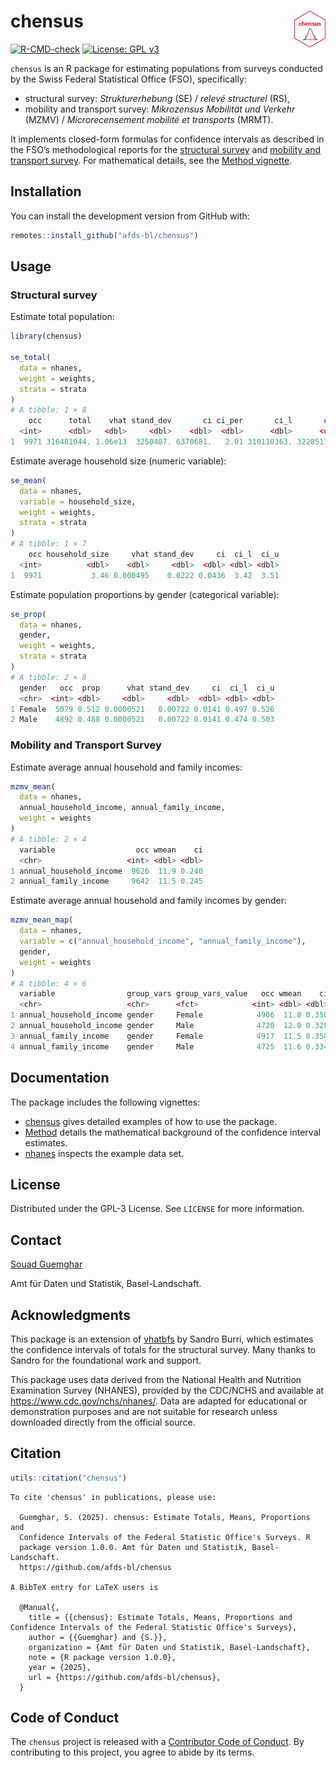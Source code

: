 <!-- README.md is generated from README.Rmd. Please edit that file -->

# chensus <img src="man/figures/logo.png" align="right" width="10%" />

[![R-CMD-check](https://github.com/afds-bl/chensus/actions/workflows/R-CMD-check.yaml/badge.svg)](https://github.com/afds-bl/chensus/actions/workflows/R-CMD-check.yaml)
[![License: GPL
v3](https://img.shields.io/badge/license-GPL--3-blue.svg)](https://www.gnu.org/licenses/gpl-3.0.en.html)

`chensus` is an R package for estimating populations from surveys
conducted by the Swiss Federal Statistical Office (FSO), specifically:

- structural survey: *Strukturerhebung* (SE) / *relevé structurel* (RS),
- mobility and transport survey: *Mikrozensus Mobilität und Verkehr*
  (MZMV) / *Microrecensement mobilité et transports* (MRMT).

It implements closed-form formulas for confidence intervals as described
in the FSO’s methodological reports for the [structural
survey](https://www.bfs.admin.ch/bfs/en/home/services/research/methodological-reports.assetdetail.11187024.html)
and [mobility and transport
survey](https://www.bfs.admin.ch/bfs/fr/home/statistiques/mobilite-transports/enquetes/mzmv.assetdetail.24266729.html).
For mathematical details, see the [Method
vignette](articles/Method.html).

## Installation

You can install the development version from GitHub with:

``` r
remotes::install_github("afds-bl/chensus")
```

## Usage

### Structural survey

Estimate total population:

``` r
library(chensus)

se_total(
  data = nhanes,
  weight = weights,
  strata = strata
)
# A tibble: 1 × 8
    occ      total    vhat stand_dev       ci ci_per       ci_l       ci_u
  <int>      <dbl>   <dbl>     <dbl>    <dbl>  <dbl>      <dbl>      <dbl>
1  9971 316481044. 1.06e13  3250407. 6370681.   2.01 310110363. 322851725.
```

Estimate average household size (numeric variable):

``` r
se_mean(
  data = nhanes,
  variable = household_size,
  weight = weights,
  strata = strata
)
# A tibble: 1 × 7
    occ household_size     vhat stand_dev     ci  ci_l  ci_u
  <int>          <dbl>    <dbl>     <dbl>  <dbl> <dbl> <dbl>
1  9971           3.46 0.000495    0.0222 0.0436  3.42  3.51
```

Estimate population proportions by gender (categorical variable):

``` r
se_prop(
  data = nhanes,
  gender,
  weight = weights,
  strata = strata
)
# A tibble: 2 × 8
  gender   occ  prop      vhat stand_dev     ci  ci_l  ci_u
  <chr>  <int> <dbl>     <dbl>     <dbl>  <dbl> <dbl> <dbl>
1 Female  5079 0.512 0.0000521   0.00722 0.0141 0.497 0.526
2 Male    4892 0.488 0.0000521   0.00722 0.0141 0.474 0.503
```

### Mobility and Transport Survey

Estimate average annual household and family incomes:

``` r
mzmv_mean(
  data = nhanes,
  annual_household_income, annual_family_income,
  weight = weights
)
# A tibble: 2 × 4
  variable                  occ wmean    ci
  <chr>                   <int> <dbl> <dbl>
1 annual_household_income  9626  11.9 0.240
2 annual_family_income     9642  11.5 0.245
```

Estimate average annual household and family incomes by gender:

``` r
mzmv_mean_map(
  data = nhanes,
  variable = c("annual_household_income", "annual_family_income"),
  gender,
  weight = weights
)
# A tibble: 4 × 6
  variable                group_vars group_vars_value   occ wmean    ci
  <chr>                   <chr>      <fct>            <int> <dbl> <dbl>
1 annual_household_income gender     Female            4906  11.8 0.350
2 annual_household_income gender     Male              4720  12.0 0.328
3 annual_family_income    gender     Female            4917  11.5 0.358
4 annual_family_income    gender     Male              4725  11.6 0.334
```

## Documentation

The package includes the following vignettes:

- [chensus](articles/chensus.html) gives detailed examples of how to use
  the package.
- [Method](articles/Method.html) details the mathematical background of
  the confidence interval estimates.
- [nhanes](articles/nhanes.html) inspects the example data set.

## License

Distributed under the GPL-3 License. See `LICENSE` for more information.

## Contact

[Souad Guemghar](mailto:souad.guemghar@bl.ch)

Amt für Daten und Statistik, Basel-Landschaft.

## Acknowledgments

This package is an extension of
[vhatbfs](https://github.com/gibonet/vhatbfs) by Sandro Burri, which
estimates the confidence intervals of totals for the structural survey.
Many thanks to Sandro for the foundational work and support.

This package uses data derived from the National Health and Nutrition
Examination Survey (NHANES), provided by the CDC/NCHS and available at
<https://www.cdc.gov/nchs/nhanes/>. Data are adapted for educational or
demonstration purposes and are not suitable for research unless
downloaded directly from the official source.

## Citation

``` r
utils::citation("chensus")
```

    To cite 'chensus' in publications, please use:

      Guemghar, S. (2025). chensus: Estimate Totals, Means, Proportions and
      Confidence Intervals of the Federal Statistic Office's Surveys. R
      package version 1.0.0. Amt für Daten und Statistik, Basel-Landschaft.
      https://github.com/afds-bl/chensus

    A BibTeX entry for LaTeX users is

      @Manual{,
        title = {{chensus}: Estimate Totals, Means, Proportions and Confidence Intervals of the Federal Statistic Office's Surveys},
        author = {{Guemghar} and {S.}},
        organization = {Amt für Daten und Statistik, Basel-Landschaft},
        note = {R package version 1.0.0},
        year = {2025},
        url = {https://github.com/afds-bl/chensus},
      }

## Code of Conduct

The `chensus` project is released with a [Contributor Code of
Conduct](https://contributor-covenant.org/version/2/1/CODE_OF_CONDUCT.html).
By contributing to this project, you agree to abide by its terms.
